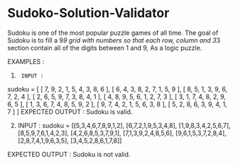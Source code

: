 # Sudoko-Solution-Validator

Sudoku is one of the most popular puzzle games of all time. The goal of Sudoku is to fill a 9*9 grid with numbers so that each row, column and 3*3 section contain all of the digits between 1 and 9, As a logic puzzle. 

EXAMPLES :

1.   	INPUT :
sudoku =    [ [ 7, 9, 2, 1, 5, 4, 3, 8, 6 ],
                     [ 6, 4, 3, 8, 2, 7, 1, 5, 9 ],
                     [ 8, 5, 1, 3, 9, 6, 7, 2, 4 ],
                     [ 2, 6, 5, 9, 7, 3, 8, 4, 1 ],
                     [ 4, 8, 9, 5, 6, 1, 2, 7, 3 ],
                     [ 3, 1, 7, 4, 8, 2, 9, 6, 5 ],
                     [ 1, 3, 6, 7, 4, 8, 5, 9, 2 ],
                     [ 9, 7, 4, 2, 1, 5, 6, 3, 8 ],
                     [ 5, 2, 8, 6, 3, 9, 4, 1, 7 ] ]
EXPECTED OUTPUT :
Sudoku is valid.

2.    INPUT :
 sudoku =       [[5,3,4,6,7,8,9,1,2],
           	[6,7,2,1,9,5,3,4,8],
           	[1,9,8,3,4,2,5,6,7],
           	[8,5,9,7,6,1,4,2,3],
           	[4,2,6,8,5,3,7,9,1],
           	[7,1,3,9,2,4,8,5,6],
           	[9,6,1,5,3,7,2,8,4],
           	[2,8,7,4,1,9,6,3,5],
           	[3,4,5,2,8,6,1,7,8]]
                        
EXPECTED OUTPUT :
Sudoku is not valid.

